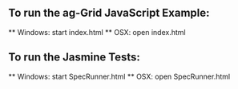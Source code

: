 ## To run the ag-Grid JavaScript Example:
** Windows: start index.html
** OSX: open index.html

## To run the Jasmine Tests:
** Windows: start SpecRunner.html
** OSX: open SpecRunner.html
